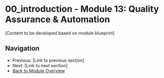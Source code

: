 # 00_introduction - Module 13: Quality Assurance & Automation

[Content to be developed based on module blueprint]

## Navigation
- Previous: [Link to previous section]
- Next: [Link to next section]
- [Back to Module Overview](README.md)
